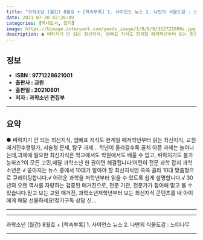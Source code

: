 ```yaml
---
title: "과학소년 (월간) 8월호 + [책속부록] 1. 사이언스 뉴스 2. 나만의 식물도감 : 느티나무"
date: 2021-07-30 02:26:09
categories: [국내도서, 잡지]
image: https://bimage.interpark.com/goods_image/1/8/0/9/352721809s.jpg
description: ● 벼락치기 안 되는 최신지식, 엄빠표 지식도 한계일 때저학년부터 읽는 최신지식, 교원 매거진수행평가, 서술형 문제, 탐구 과제… 학년이 올라갈수록 골치 아픈 과제는 늘어나는데,과제에 필요한 최신지식은 학교에서도 학원에서도 배울 수 없고, 벼락치기도 불가능하죠?이 모든 고민,매달 과학
---
```


## **정보**

- **ISBN : 9771228621001**
- **출판사 : 교원**
- **출판일 : 20210801**
- **저자 : 과학소년 편집부**

------



## **요약**

●  벼락치기 안 되는 최신지식, 엄빠표 지식도 한계일 때저학년부터 읽는 최신지식, 교원 매거진수행평가, 서술형 문제, 탐구 과제… 학년이 올라갈수록 골치 아픈 과제는 늘어나는데,과제에 필요한 최신지식은 학교에서도 학원에서도 배울 수 없고, 벼락치기도 불가능하죠?이 모든 고민,매달 과학소년 한 권이면 해결됩니다!어린이 전문 과학 잡지 과학소년은 √ 쏟아지는 뉴스 중에서 10대가 알아야 할 최신지식만 쏙쏙 골라 10대 맞춤형으로 큐레이팅합니다.√ 어려운 과학을 저학년부터 읽을 수 있도록 쉽게 설명합니다.√ 30년의 오랜 역사를 자랑하는 검증된 매거진으로, 전문 기관, 전문가가 참여해 믿고 볼 수 있습니다.믿고 보는 교원 매거진, 과학소년저학년부터 보는 최신지식 콘텐츠를 내 아이에게 매달 선물하세요!정기구독 상담 신...

------



------


과학소년 (월간) 8월호 + [책속부록] 1. 사이언스 뉴스 2. 나만의 식물도감 : 느티나무 

------


